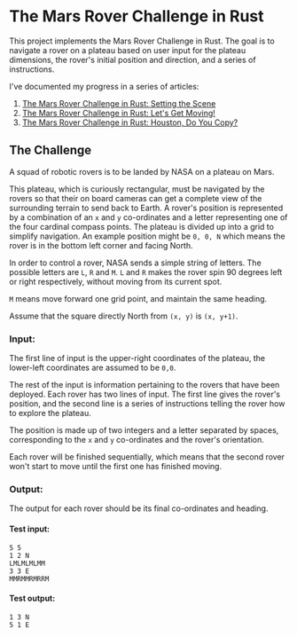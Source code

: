# The Mars Rover Challenge in Rust

This project implements the Mars Rover Challenge in Rust. The goal is to navigate a rover on a plateau based on user input for the plateau dimensions, the rover's initial position and direction, and a series of instructions.

I've documented my progress in a series of articles:

1. [The Mars Rover Challenge in Rust: Setting the Scene](https://dev.to/yrizos/the-mars-rover-challenge-in-rust-setting-the-scene-49l8)
2. [The Mars Rover Challenge in Rust: Let's Get Moving!](https://dev.to/yrizos/the-mars-rover-challenge-in-rust-lets-get-moving-3a32)
3. [The Mars Rover Challenge in Rust: Houston, Do You Copy?](https://dev.to/yrizos/the-mars-rover-challenge-in-rust-houston-do-you-copy-334o)

## The Challenge

A squad of robotic rovers is to be landed by NASA on a plateau on Mars.

This plateau, which is curiously rectangular, must be navigated by the rovers so that their on board cameras can get a complete view of the surrounding terrain to send back to Earth. A rover's position is represented by a combination of an `x` and `y` co-ordinates and a letter representing one of the four cardinal compass points. The plateau is divided up into a grid to simplify navigation. An example position might be `0, 0, N` which means the rover is in the bottom left corner and facing North.

In order to control a rover, NASA sends a simple string of letters. The possible letters are `L`, `R` and `M`. `L` and `R` makes the rover spin 90 degrees left or right respectively, without moving from its current spot.

`M` means move forward one grid point, and maintain the same heading.

Assume that the square directly North from `(x, y)` is `(x, y+1)`.

### Input:

The first line of input is the upper-right coordinates of the plateau, the lower-left coordinates are assumed to be `0,0`.

The rest of the input is information pertaining to the rovers that have been deployed. Each rover has two lines of input. The first line gives the rover's position, and the second line is a series of instructions telling the rover how to explore the plateau.

The position is made up of two integers and a letter separated by spaces, corresponding to the `x` and `y` co-ordinates and the rover's orientation.

Each rover will be finished sequentially, which means that the second rover won't start to move until the first one has finished moving.

### Output:

The output for each rover should be its final co-ordinates and heading.

#### Test input:

    5 5
    1 2 N
    LMLMLMLMM
    3 3 E
    MMRMMRMRRM

#### Test output:

    1 3 N
    5 1 E
